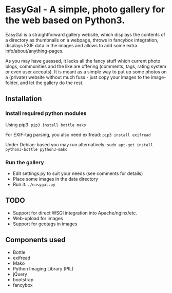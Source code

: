 # EasyGal - A simple, photo gallery for the web based on Python3.

EasyGal is a straightforward gallery website, which displays the contents of a
directory as thumbnails on a webpage, throws in fancybox integration, displays
EXIF data in the images and allows to add some extra info/about/anything-pages.

As you may have guessed, it lacks all the fancy stuff which current photo
blogs, communities and the like are offering (comments, tags, rating system or
even user accouts). It is meant as a simple way to put up some photos on a
(private) website without much fuss - just copy your images to the
image-folder, and let the gallery do the rest.

## Installation
### Install required python modules
Using pip3:
`pip3 install bottle mako`

For EXIF-tag parsing, you also need exifread:
`pip3 install exifread`

Under Debian-based you may run alternatively:
`sudo apt-get install python3-bottle python3-mako`

### Run the gallery
- Edit settings.py to suit your needs (see comments for details)
- Place some images in the data directory
- Run it: `./easygal.py`

## TODO
- Support for direct WSGI integration into Apache/nginx/etc.
- Web-upload for images
- Support for geotags in images

## Components used
* Bottle
* exifread
* Mako
* Python Imaging Library (PIL)
* jQuery
* bootstrap
* fancybox
